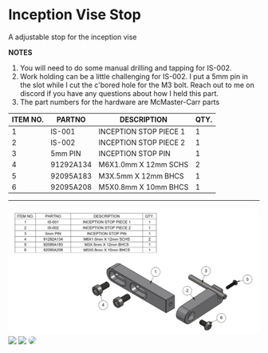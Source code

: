 # Inception Vise Stop

A adjustable stop for the inception vise

**NOTES**
1. You will need to do some manual drilling and tapping for IS-002.
2. Work holding can be a little challenging for IS-002. I put a 5mm pin in the slot while I cut the c'bored hole for the M3 bolt. Reach out to me on discord if you have any questions about how I held this part.
3. The part numbers for the hardware are McMaster-Carr parts


| ITEM NO. | PARTNO    | DESCRIPTION               | QTY. |
|----------|-----------|---------------------------|------|
| 1        | IS-001    | INCEPTION STOP PIECE 1    | 1    |
| 2        | IS-002    | INCEPTION STOP PIECE 2    | 1    |
| 3        | 5mm PIN   | INCEPTION STOP PIN        | 1    |
| 4        | 91292A134 | M6X1.0mm X 12mm SCHS      | 2    |
| 5        | 92095A183 | M3X.5mm X 12mm BHCS       | 1    |
| 6        | 92095A208 | M5X0.8mm X 10mm BHCS      | 1    |

---



<img src="images/BOM.png" width="800" style="border-radius: 15px;">

<img src="images/Inception%20Vise.PNG" width="500">  

<img src="images/IS-004A.PNG" width="500">

<img src="images/Inception%20Vise%20Stop.png" width="500" style="border-radius: 15px;">
